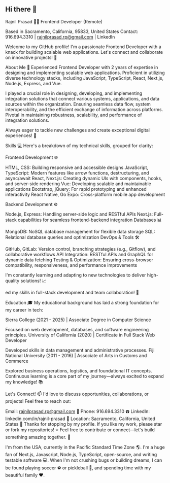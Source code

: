 ## Hi there 👋 

Rajnil Prasad 👨‍💻
Frontend Developer (Remote)

Based in Sacramento, California, 95833, United States
Contact: 916.694.3310 | rajnilprasad.rp@gmail.com | LinkedIn

Welcome to my GitHub profile! I'm a passionate Frontend Developer with a knack for building scalable web applications. Let's connect and collaborate on innovative projects! 🚀

About Me 📖
Experienced Frontend Developer with 2 years of expertise in designing and implementing scalable web applications. Proficient in utilizing diverse technology stacks, including JavaScript, TypeScript, React, Next.js, Node.js, Express, and Vue.

I played a crucial role in designing, developing, and implementing integration solutions that connect various systems, applications, and data sources within the organization. Ensuring seamless data flow, system interoperability, and the efficient exchange of information across platforms. Pivotal in maintaining robustness, scalability, and performance of integration solutions.

Always eager to tackle new challenges and create exceptional digital experiences! 🌟

Skills 💻
Here's a breakdown of my technical skills, grouped for clarity:

Frontend Development 🌐

HTML, CSS: Building responsive and accessible designs
JavaScript, TypeScript: Modern features like arrow functions, destructuring, and async/await
React, Next.js: Creating dynamic UIs with components, hooks, and server-side rendering
Vue: Developing scalable and maintainable applications
Bootstrap, jQuery: For rapid prototyping and enhanced interactivity
React Native, Go Expo: Cross-platform mobile app development

Backend Development ⚙️

Node.js, Express: Handling server-side logic and RESTful APIs
Next.js: Full-stack capabilities for seamless frontend-backend integration
Databases 📊

MongoDB: NoSQL database management for flexible data storage
SQL: Relational database queries and optimization
DevOps & Tools 🛠️

GitHub, GitLab: Version control, branching strategies (e.g., Gitflow), and collaborative workflows
API Integration: RESTful APIs and GraphQL for dynamic data fetching
Testing & Optimization: Ensuring cross-browser compatibility, responsiveness, and performance improvements

I'm constantly learning and adapting to new technologies to deliver high-quality solutions! 📈

ed my skills in full-stack development and team collaboration! 🤝

Education 🎓
My educational background has laid a strong foundation for my career in tech:

Sierra College (2021 - 2025) | Associate Degree in Computer Science

Focused on web development, databases, and software engineering principles.
University of California (2020) | Certificate in Full Stack Web Developer

Developed skills in data management and administrative processes.
Fiji National University (2011 - 2016) | Associate of Arts in Customs and Commerce

Explored business operations, logistics, and foundational IT concepts.
Continuous learning is a core part of my journey—always excited to expand my knowledge! 📚

Let's Connect! 📫
I'd love to discuss opportunities, collaborations, or projects! Feel free to reach out:

Email: rajnilprasad.rp@gmail.com 📧
Phone: 916.694.3310 ☎️
LinkedIn: linkedin.com/in/rajnil-prasad 💼
Location: Sacramento, California, United States 🌉
Thanks for stopping by my profile. If you like my work, please star or fork my repositories! ⭐ Feel free to contribute or connect—let's build something amazing together. 🚀



<!--
**rajnilprasad/rajnilprasad** is a ✨ _special_ ✨ repository because its `README.md` (this file) appears on your GitHub profile.

Here are some ideas to get you started:

- 🔭 I’m currently working on ...
- 🌱 I’m currently learning ...
- 👯 I’m looking to collaborate on ...
- 🤔 I’m looking for help with ...
- 💬 Ask me about ...
- 📫 How to reach me: ...
- 😄 Pronouns: ...
- ⚡ Fun fact: ...
--> I'm from the USA, currently in the Pacific Standard Time Zone 🌎. I'm a huge fan of Next.js, Javascript, Node.js, TypeScript, open-source, and writing testable software 💻. When I'm not crushing bugs or building dreams, I can be found playing soccer ⚽ or pickleball 🏓, and spending time with my beautiful family ❤️.


